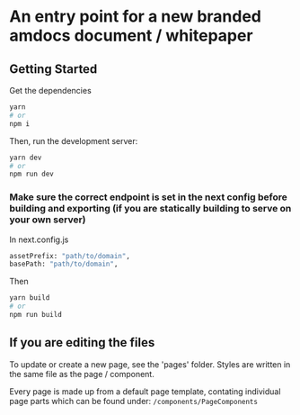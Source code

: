 # An entry point for a new branded amdocs document / whitepaper

## Getting Started

Get the dependencies

```bash
yarn
# or
npm i
```

Then, run the development server:

```bash
yarn dev
# or
npm run dev
```

### Make sure the correct endpoint is set in the next config before building and exporting (if you are statically building to serve on your own server)

In next.config.js

```bash
assetPrefix: "path/to/domain",
basePath: "path/to/domain",
```

Then

```bash
yarn build
# or
npm run build
```

## If you are editing the files

To update or create a new page, see the 'pages' folder. Styles are written in the same file as the page / component.

Every page is made up from a default page template, contating individual page parts which can be found under:
`/components/PageComponents`
